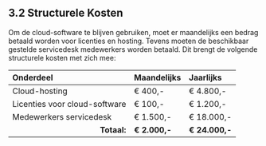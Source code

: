 ## 3.2 Structurele Kosten

Om de cloud-software te blijven gebruiken, moet er maandelijks een bedrag betaald worden voor licenties en hosting. Tevens moeten de beschikbaar gestelde servicedesk medewerkers worden betaald. Dit brengt de volgende structurele kosten met zich mee:

| Onderdeel                                       | Maandelijks   | Jaarlijks      |
| :---                                            | :---          | :---           |
| Cloud-hosting                                   | € 400,-       | € 4.800,-      |
| Licenties voor cloud-software                   | € 100,-       | € 1.200,-      |
| Medewerkers servicedesk                         | € 1.500,-     | € 18.000,-     |
| <div style="text-align:right">__Totaal:__</div> | __€ 2.000,-__ | __€ 24.000,-__ |
